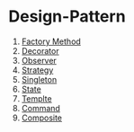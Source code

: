# Design-Pattern
<ol>
  <li> <a href="https://github.com/mhRumi/Design-Pattern/blob/master/src/factoryMethod/factoryMethod.md">Factory Method </a></li>
  <li>  <a href="https://github.com/mhRumi/Design-Pattern/blob/master/src/decorator/decorator.md"  </a> Decorator</li>
  <li> <a href="https://github.com/mhRumi/Design-Pattern/blob/master/src/observer/observer.md"  </a> Observer </li>
  <li>  <a href=""  </a> Strategy</li>
  <li> <a href="https://github.com/mhRumi/Design-Pattern/blob/master/src/singleton/singleton.md"  </a> Singleton </li>
  <li> <a href=""  </a> State </li>
  <li> <a href=""  </a> Templte </li>
  <li> <a href=""  </a> Command </li>
  <li> <a href=""  </a> Composite </li>
</ol>
